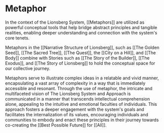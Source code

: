 # Metaphor

In the context of the Lionsberg System, [[Metaphors]] are utilized as powerful conceptual tools that help bridge abstract principles and tangible realities, enabling deeper understanding and connection with the system's core tenets. 

Metaphors in the [[Narrative Structure of Lionsberg]], such as [[The Golden Seed]], [[The Sacred Tree]], [[The Quest]], the [[City on a Hill]], and [[The Body]] combine with Stories such as [[The Story of the Builder]], [[The Exodus]], and [[The Story of Lionsberg]] to hold the conceptual space for our collective journey. 

Metaphors serve to illustrate complex ideas in a relatable and vivid manner, encapsulating a vast array of complexity in a way that is immediately accessible and resonant. Through the use of metaphor, the intricate and multifaceted vision of The Lionsberg System and Approach is communicated in a manner that transcends intellectual comprehension alone, appealing to the intuitive and emotional faculties of individuals. This approach fosters a deeper engagement with the system's goals and facilitates the internalization of its values, encouraging individuals and communities to embody and enact these principles in their journey towards co-creating the [[Best Possible Future]] for [[All]]. 
